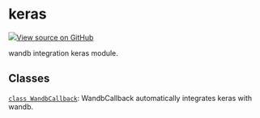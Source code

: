 # keras

<!-- Insert buttons and diff -->


[![](https://www.tensorflow.org/images/GitHub-Mark-32px.png)View source on GitHub](https://www.github.com/wandb/client/tree/v0.10.30/wandb/integration/keras/__init__.py)




wandb integration keras module.



## Classes

[`class WandbCallback`](./wandbcallback.md): WandbCallback automatically integrates keras with wandb.

